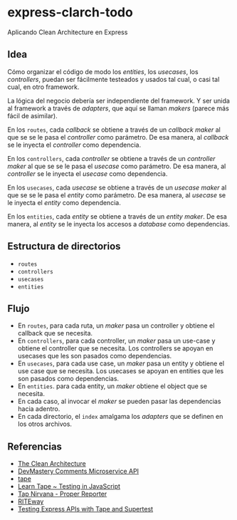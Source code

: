 # express-clarch-todo

Aplicando Clean Architecture en Express

## Idea

Cómo organizar el código de modo los _entities_, los _usecases_, los _controllers_, puedan ser fácilmente testeados y usados tal cual, o casi tal cual, en otro framework.

La lógica del negocio debería ser independiente del framework. Y ser unida al framework a través de _adapters_, que aquí se llaman _makers_ (parece más fácil de asimilar).

En los `routes`, cada _callback_ se obtiene a través de un _callback maker_ al que se se le pasa el _controller_ como parámetro. De esa manera, al _callback_ se le inyecta el _controller_ como dependencia.

En los `controllers`, cada _controller_ se obtiene a través de un _controller maker_ al que se se le pasa el _usecase_ como parámetro. De esa manera, al _controller_ se le inyecta el _usecase_ como dependencia.

En los `usecases`, cada _usecase_ se obtiene a través de un _usecase maker_ al que se se le pasa el _entity_ como parámetro. De esa manera, al _usecase_ se le inyecta el _entity_ como dependencia.

En los `entities`, cada _entity_ se obtiene a través de un _entity maker_. De esa manera, al _entity_ se le inyecta los accesos a _database_ como dependencias.

## Estructura de directorios

- `routes`
- `controllers`
- `usecases`
- `entities`

## Flujo

- En `routes`, para cada ruta, un _maker_ pasa un controller y obtiene el callback que se necesita.
- En `controllers`, para cada controller, un _maker_ pasa un use-case y obtiene el controller que se necesita. Los controllers se apoyan en usecases que les son pasados como dependencias.
- En `usecases`, para cada use case, un _maker_ pasa un entity y obtiene el use case que se necesita. Los usecases se apoyan en entities que les son pasados como dependencias.
- En `entities`. para cada entity, un _maker_ obtiene el object que se necesita.
- En cada caso, al invocar el _maker_ se pueden pasar las dependencias hacia adentro.
- En cada directorio, el `index` amalgama los _adapters_ que se definen en los otros archivos.

## Referencias
- [The Clean Architecture](https://blog.cleancoder.com/uncle-bob/2012/08/13/the-clean-architecture.html)
- [DevMastery Comments Microservice API](https://github.com/dev-mastery/comments-api)
- [tape](https://github.com/substack/tape)
- [Learn Tape ~ Testing in JavaScript](https://github.com/dwyl/learn-tape)
- [Tap Nirvana - Proper Reporter](https://github.com/inadarei/tap-nirvana)
- [RITEway](https://github.com/ericelliott/riteway)
- [Testing Express APIs with Tape and Supertest](https://puigcerber.com/2015/11/27/testing-express-apis-with-tape-and-supertest/)
